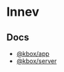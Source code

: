 # Innev

## Docs
- [@kbox/app](docs/kbox/app/index.html)
- [@kbox/server](docs/kbox/server/index.html)
